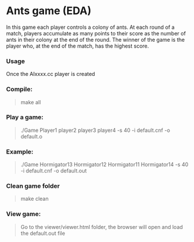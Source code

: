 # Ants game (EDA)

In this game each player controls a colony of ants. At each round of a match, players accumulate as many points to their score as the number of ants in their colony at the end of the round. The winner of the game is the player who, at the end of the match, has the highest score.

### Usage

Once the AIxxxx.cc player is created



### Compile:

> make all

### Play a game:

> ./Game Player1 player2 player3 player4 -s 40 -i default.cnf -o default.o

### Example:

> ./Game Hormigator13 Hormigator12 Hormigator11 Hormigator14 -s 40 -i default.cnf -o default.out

### Clean game folder
> make clean

### View game:

> Go to the viewer/viewer.html folder, the browser will open and load the default.out file
